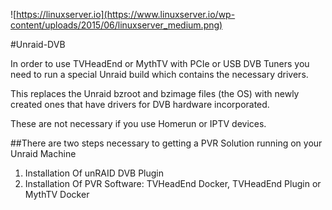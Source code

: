 ![https://linuxserver.io](https://www.linuxserver.io/wp-content/uploads/2015/06/linuxserver_medium.png)

#Unraid-DVB

In order to use TVHeadEnd or MythTV with PCIe or USB DVB Tuners you need to run a special Unraid build which contains the necessary drivers.  

This replaces the Unraid bzroot and bzimage files (the OS) with newly created ones that have drivers for DVB hardware incorporated.

These are not necessary if you use Homerun or IPTV devices.

##There are two steps necessary to getting a PVR Solution running on your Unraid Machine

1.  Installation Of unRAID DVB Plugin
2.  Installation Of PVR Software: TVHeadEnd Docker, TVHeadEnd Plugin or MythTV Docker


